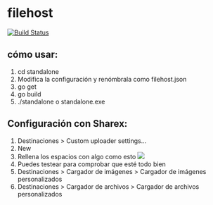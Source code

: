 # filehost

[![Build Status](https://api.travis-ci.org/SpanixTeam/i.svg)](https://travis-ci.org/SpanixTeam/i)

## cómo usar:

1. cd standalone
2. Modifica la configuración y renómbrala como filehost.json
3. go get
4. go build
5. ./standalone o standalone.exe

## Configuración con Sharex:
1. Destinaciones > Custom uploader settings... 
2. New
3. Rellena los espacios con algo como esto ![](https://i.imgur.com/fEeuhYM.png)
4. Puedes testear para comprobar que esté todo bien
5. Destinaciones > Cargador de imágenes > Cargador de imágenes personalizados
6. Destinaciones > Cargador de archivos > Cargador de archivos personalizados